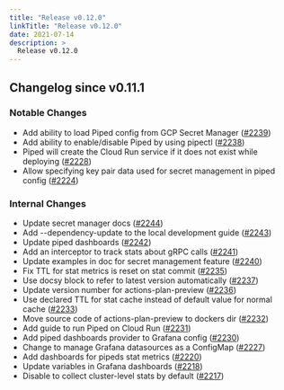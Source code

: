 ```yaml
---
title: "Release v0.12.0"
linkTitle: "Release v0.12.0"
date: 2021-07-14
description: >
  Release v0.12.0
---
```


## Changelog since v0.11.1

### Notable Changes
* Add ability to load Piped config from GCP Secret Manager ([#2239](https://github.com/pipe-cd/pipecd/pull/2239))
* Add ability to enable/disable Piped by using pipectl ([#2238](https://github.com/pipe-cd/pipecd/pull/2238))
* Piped will create the Cloud Run service if it does not exist while deploying ([#2228](https://github.com/pipe-cd/pipecd/pull/2228))
* Allow specifying key pair data used for secret management in piped config ([#2224](https://github.com/pipe-cd/pipecd/pull/2224))

### Internal Changes
* Update secret manager docs ([#2244](https://github.com/pipe-cd/pipecd/pull/2244))
* Add --dependency-update to the local development guide ([#2243](https://github.com/pipe-cd/pipecd/pull/2243))
* Update piped dashboards ([#2242](https://github.com/pipe-cd/pipecd/pull/2242))
* Add an interceptor to track stats about gRPC calls ([#2241](https://github.com/pipe-cd/pipecd/pull/2241))
* Update examples in doc for secret management feature ([#2240](https://github.com/pipe-cd/pipecd/pull/2240))
* Fix TTL for stat metrics is reset on stat commit ([#2235](https://github.com/pipe-cd/pipecd/pull/2235))
* Use docsy block to refer to latest version automatically ([#2237](https://github.com/pipe-cd/pipecd/pull/2237))
* Update version number for actions-plan-preview ([#2236](https://github.com/pipe-cd/pipecd/pull/2236))
* Use declared TTL for stat cache instead of default value for normal cache ([#2233](https://github.com/pipe-cd/pipecd/pull/2233))
* Move source code of actions-plan-preview to dockers dir ([#2232](https://github.com/pipe-cd/pipecd/pull/2232))
* Add guide to run Piped on Cloud Run ([#2231](https://github.com/pipe-cd/pipecd/pull/2231))
* Add piped dashboards provider to Grafana config ([#2230](https://github.com/pipe-cd/pipecd/pull/2230))
* Change to manage Grafana datasources as a ConfigMap ([#2227](https://github.com/pipe-cd/pipecd/pull/2227))
* Add dashboards for pipeds stat metrics ([#2220](https://github.com/pipe-cd/pipecd/pull/2220))
* Update variables in Grafana dashboards ([#2218](https://github.com/pipe-cd/pipecd/pull/2218))
* Disable to collect cluster-level stats by default ([#2217](https://github.com/pipe-cd/pipecd/pull/2217))
